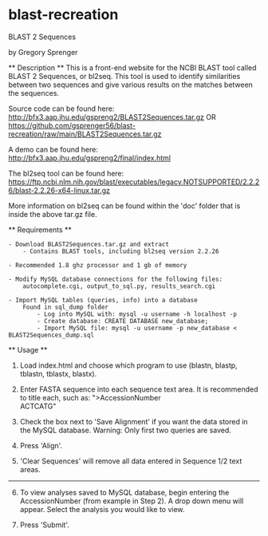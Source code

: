 # blast-recreation

BLAST 2 Sequences

by Gregory Sprenger

** Description **
	This is a front-end website for the NCBI BLAST tool called BLAST 2 Sequences, or bl2seq. This tool is used to identify similarities between two sequences and give various results on the matches between the sequences.


Source code can be found here:
	http://bfx3.aap.jhu.edu/gspreng2/BLAST2Sequences.tar.gz
	OR
	https://github.com/gsprenger56/blast-recreation/raw/main/BLAST2Sequences.tar.gz


A demo can be found here:
	http://bfx3.aap.jhu.edu/gspreng2/final/index.html


The bl2seq tool can be found here:
	https://ftp.ncbi.nlm.nih.gov/blast/executables/legacy.NOTSUPPORTED/2.2.26/blast-2.2.26-x64-linux.tar.gz


More information on bl2seq can be found within the 'doc' folder that is inside the above tar.gz file.

** Requirements **
	
	- Download BLAST2Sequences.tar.gz and extract
		- Contains BLAST tools, including bl2seq version 2.2.26

	- Recommended 1.8 ghz processor and 1 gb of memory
	
	- Modify MySQL database connections for the following files:
		autocomplete.cgi, output_to_sql.py, results_search.cgi

	- Import MySQL tables (queries, info) into a database
		Found in sql_dump folder
			- Log into MySQL with: mysql -u username -h localhost -p
			- Create database: CREATE DATABASE new_database;
			- Import MySQL file: mysql -u username -p new_database < BLAST2Sequences_dump.sql


** Usage **


1. Load index.html and choose which program to use (blastn, blastp, tblastn, tblastx, blastx).

2. Enter FASTA sequence into each sequence text area. It is recommended to title each, such as:
        ">AccessionNumber  
         ACTCATG"

3. Check the box next to 'Save Alignment' if you want the data stored in the MySQL database. Warning: Only first two queries are saved.

4. Press 'Align'.

5. 'Clear Sequences' will remove all data entered in Sequence 1/2 text areas.

-----------------------------------------------------------------------------------------------

6. To view analyses saved to MySQL database, begin entering the AccessionNumber (from example in Step 2). A drop down menu will appear. Select the analysis you would like to view.

7. Press 'Submit'.
